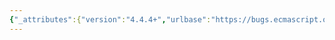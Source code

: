 ```yaml
---
{"_attributes":{"version":"4.4.4+","urlbase":"https://bugs.ecmascript.org/","maintainer":"dherman@mozilla.com"},"bug":{"bug_id":1553,"creation_ts":"2013-06-08 12:40:00 -0700","short_desc":"Change “EscapeSequence 0 [lookahead ∉ DecimalDigit]” to match reality","delta_ts":"2014-12-18 06:54:05 -0800","product":"Draft for 6th Edition","component":"normative change from ES5.x","version":"Rev 15: May 14, 2013 Draft","rep_platform":"All","op_sys":"All","bug_status":"RESOLVED","resolution":"DUPLICATE","dup_id":3477,"priority":"Normal","bug_severity":"enhancement","dependson":3124,"everconfirmed":true,"reporter":{"uid":"mathias","name":"Mathias Bynens"},"assigned_to":{"uid":"allen","name":"Allen Wirfs-Brock"},"cc":["andrebargull","bugs.ecmascript","claude.pache","jorendorff","lukeh","mathias","utatane.tea"],"long_desc":[{"commentid":4159,"comment_count":0,"who":{"uid":"mathias","name":"Mathias Bynens"},"bug_when":"2013-06-08 12:40:35 -0700","thetext":"As posted by Yusuke Suzuki (https://mail.mozilla.org/pipermail/es-discuss/2013-June/031149.html):\n\nEscapeSequence ::\n    CharacterEscapeSequence\n    0 [lookahead ∉ DecimalDigit]\n    HexEscapeSequence\n    UnicodeEscapeSequence\n\nBecause of \"[lookahead ∉ DecimalDigit]\", strictly speaking, \"\\08\" and \"\\09\" are ill-formed StringLiterals.\nBut engines in the wild (at least V8, SpiderMonkey, JSC) accept this form and recognize it as \"\\x008\".\n\nTo bridge the gap, I think it would be better to introduce this form to the spec officially."},{"commentid":4170,"comment_count":1,"who":{"uid":"mathias","name":"Mathias Bynens"},"bug_when":"2013-06-12 03:17:12 -0700","thetext":"Added some tests here: http://mathias.html5.org/tests/javascript/string/ (see the last two tests)"},{"commentid":4171,"comment_count":2,"who":{"uid":"andrebargull","name":"André Bargull"},"bug_when":"2013-06-12 06:31:35 -0700","thetext":"Behaviour for noctal escapes in strict-mode is different across engines, e.g. the proposed tests only work in V8 and Presto, other engines report a strict-mode error (SpiderMonkey/JSC/IE).\n\nEscapeSequence with leading \"0\":\n- sloppy mode\n=> accepted in major engines as \"\\08\" == \"\\0\" + \"8\"\n\n- strict mode\n=> accepted in V8/Presto as \"\\08\" == \"\\0\" + \"8\"\n=> SyntaxError in IE/JSC/SpiderMonkey\n\n\nEscapeSequence without leading \"0\":\n- sloppy mode\n=> accepted in major engines as \"\\8\" == \"8\"\n\n- strict mode\n=> accepted in IE/SpiderMonkey/V8/Presto as \"\\8\" == \"8\"\n=> SyntaxError in JSC\n\n\nOctalInteger\n- sloppy mode\n=> accepted in major engines as 08 == 8\n=> Note: SpiderMonkey reports warning in shell\n\n- strict mode\n=> accepted in IE/Presto/JSC/V8 as 08 == 8\n=> SyntaxError in SpiderMonkey"},{"commentid":8938,"comment_count":3,"who":{"uid":"mathias","name":"Mathias Bynens"},"bug_when":"2014-06-14 00:13:52 -0700","thetext":"Quoting https://bugzilla.mozilla.org/show_bug.cgi?id=957513#c25\n\n> While this is a perfectly valid error to throw, it apparently breaks banks. https://bugzilla.mozilla.org/show_bug.cgi?id=1025107 Throwing a warning and automatically falling back to handling the literal as decimal rather than octal would possibly be preferable (at least for the time being).\n\nSounds like the spec needs to be changed to match reality after all."},{"commentid":8945,"comment_count":4,"who":{"uid":"jorendorff","name":"Jason Orendorff"},"bug_when":"2014-06-16 11:35:48 -0700","thetext":"That bug is about number literals like 08, not string escape sequences.\n\nBut yes, alas, I think we will have to back out the patch we landed in  <https://bugzilla.mozilla.org/show_bug.cgi?id=957513>. The spec should do the same."},{"commentid":9772,"comment_count":5,"who":{"uid":"claude.pache","name":"Claude Pache"},"bug_when":"2014-08-12 13:53:04 -0700","thetext":"See also Bug #3124, (which relates to legacy octal escape sequences followed by 8 or 9 in sloppy mode, rather than \\0  followed by 8 or 9 in all modes)."},{"commentid":11095,"comment_count":6,"who":{"uid":"claude.pache","name":"Claude Pache"},"bug_when":"2014-12-18 06:54:05 -0800","thetext":"I've open Bug 3477 for a definite answer to the more general issue of backslash followed by one ore more digits in string and template literals.\n\n*** This bug has been marked as a duplicate of bug 3477 ***"}]}}
---
```

